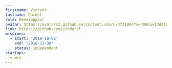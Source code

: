 ```yaml
---
firstname: Vincent
lastname: Dardel
role: Développeur
avatar: https://avatars2.githubusercontent.com/u/3721004?s=400&u=1dd339c8791cde01920fd5235e5ce82cda9049e4&v=4
link: https://github.com/vindarel
missions:
  - start: '2018-10-02'
    end: '2018-11-30'
    status: independent
startups:
  - mrs
---
```

